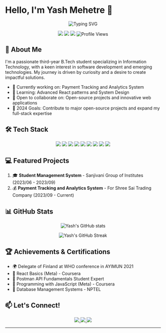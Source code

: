 <!--<div align="center">
  <img src="https://your-image-url-here.com/banner.png" alt="Yash Mehetre Banner" width="100%"/>
</div>-->

# Hello, I'm Yash Mehetre 👋

<div align="center">
  <img src="https://readme-typing-svg.herokuapp.com?font=Fira+Code&size=22&duration=3000&pause=1000&color=2E97F7&center=true&vCenter=true&width=500&lines=Software+Developer;Web+Enthusiast;Continuous+Learner;Problem+Solver" alt="Typing SVG" />
</div>

<p align="center">
  <a href="https://www.linkedin.com/in/yash-mehetre-17b2a7232"><img src="https://img.shields.io/badge/-LinkedIn-0077B5?style=flat-square&logo=Linkedin&logoColor=white"/></a>
  <a href="mailto:yashmehetre12@gmail.com"><img src="https://img.shields.io/badge/-Email-D14836?style=flat-square&logo=Gmail&logoColor=white"/></a>
  <a href="https://github.com/YashMehetre"><img src="https://img.shields.io/badge/-GitHub-181717?style=flat-square&logo=GitHub&logoColor=white"/></a>
  <img src="https://komarev.com/ghpvc/?username=YashMehetre&color=blueviolet" alt="Profile Views"/>
</p>

## 🚀 About Me

I'm a passionate third-year B.Tech student specializing in Information Technology, with a keen interest in software development and emerging technologies. My journey is driven by curiosity and a desire to create impactful solutions.

- 🔭 Currently working on: Payment Tracking and Analytics System
- 🌱 Learning: Advanced React patterns and System Design
- 👯 Open to collaborate on: Open-source projects and innovative web applications
- 🎯 2024 Goals: Contribute to major open-source projects and expand my full-stack expertise

## 🛠️ Tech Stack

<p align="center">
  <img src="https://img.shields.io/badge/-Python-3776AB?style=for-the-badge&logo=Python&logoColor=white"/>
  <img src="https://img.shields.io/badge/-JavaScript-F7DF1E?style=for-the-badge&logo=JavaScript&logoColor=black"/>
  <img src="https://img.shields.io/badge/-React-61DAFB?style=for-the-badge&logo=React&logoColor=black"/>
  <img src="https://img.shields.io/badge/-Node.js-339933?style=for-the-badge&logo=Node.js&logoColor=white"/>
  <img src="https://img.shields.io/badge/-Java-007396?style=for-the-badge&logo=Java&logoColor=white"/>
  <img src="https://img.shields.io/badge/-C++-00599C?style=for-the-badge&logo=C%2B%2B&logoColor=white"/>
  <img src="https://img.shields.io/badge/-MongoDB-47A248?style=for-the-badge&logo=MongoDB&logoColor=white"/>
  <img src="https://img.shields.io/badge/-MySQL-4479A1?style=for-the-badge&logo=MySQL&logoColor=white"/>
  <img src="https://img.shields.io/badge/-Git-F05032?style=for-the-badge&logo=Git&logoColor=white"/>
</p>

## 💻 Featured Projects
1. 🎓 **Student Management System** - Sanjivani Group of Institutes (2023/06 - 2023/09)
2. 💰 **Payment Tracking and Analytics System** - For Shree Sai Trading Company (2023/09 - Current)
   
<!--<table>
  <tr>
    <td align="center">
      <a href="#">
        <img src="https://via.placeholder.com/150" width="100px;" alt="Project 1"/>
        <br />
        <sub><b>Student Management System</b></sub>
      </a>
      <br />
      <sub>Sanjivani Group of Institutes</sub>
    </td>
    <td align="center">
      <a href="#">
        <img src="https://via.placeholder.com/150" width="100px;" alt="Project 2"/>
        <br />
        <sub><b>Payment Tracking System</b></sub>
      </a>
      <br />
      <sub>Shree Sai Trading Company</sub>
    </td>
  </tr>
</table>-->

## 📊 GitHub Stats

<p align="center">
  <img src="https://github-readme-stats.vercel.app/api?username=YashMehetre&show_icons=true&count_private=true&theme=react" alt="Yash's GitHub stats" />
</p>

<p align="center">
  <img src="https://github-readme-streak-stats.herokuapp.com/?user=YashMehetre&theme=react" alt="Yash's GitHub Streak" />
</p>

## 🏆 Achievements & Certifications

- 🌍 Delegate of Finland at WHO conference in AYIMUN 2021
- 🏅 React Basics (Meta) - Coursera
- 🏅 Postman API Fundamentals Student Expert
- 🏅 Programming with JavaScript (Meta) - Coursera
- 🏅 Database Management Systems - NPTEL

## 📫 Let's Connect!

<p align="center">
  <a href="https://www.linkedin.com/in/yash-mehetre-17b2a7232">
    <img src="https://img.shields.io/badge/-LinkedIn-0077B5?style=for-the-badge&logo=Linkedin&logoColor=white"/>
  </a>
  <a href="mailto:yashmehetre12@gmail.com">
    <img src="https://img.shields.io/badge/-Email-D14836?style=for-the-badge&logo=Gmail&logoColor=white"/>
  </a>
  <a href="https://github.com/YashMehetre">
    <img src="https://img.shields.io/badge/-GitHub-181717?style=for-the-badge&logo=GitHub&logoColor=white"/>
  </a>
</p>

---
<!--
<div align="center">
  <img src="https://your-image-url-here.com/footer.png" alt="Footer" width="100%"/>
</div>-->
